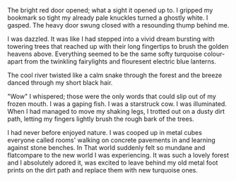 The bright red door opened; what a sight it opened up to. I gripped my bookmark so tight my already pale knuckles turned a ghostly white. I gasped. The heavy door swung closed with a resounding thump behind me.

I was dazzled. It was like I had stepped into a vivid dream bursting with towering trees that reached up with their long fingertips to brush the golden heavens above. Everything seemed to be the same softy turquoise colour- apart from the twinkling fairylights and flouresent electric blue lanterns. 

The cool river twisted like a calm snake through the forest and the breeze danced through my short black hair.

"Wow" I whispered; those were the only words that could slip out of my frozen mouth. I was a gaping fish. I was a starstruck cow. I was illuminated. When I had managed to move my shaking legs, I trotted out on a dusty dirt path, letting my fingers lightly brush the rough bark of the trees.

I had never before enjoyed nature. I was cooped up in metal cubes everyone called rooms' walking on concrete pavements in and learning against stone benches. In That world suddenly felt so mundane and flatcompare to the new world I was experiencing. It was such a lovely forest and I absolutely adored it, was excited to leave behind my old metal foot prints on the dirt path and replace them with new turquoise ones.